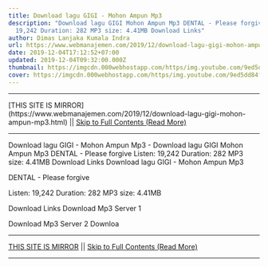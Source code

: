```yaml
---
title: Download lagu GIGI - Mohon Ampun Mp3
description: "Download lagu GIGI Mohon Ampun Mp3 DENTAL - Please forgive Listen:
  19,242 Duration: 282 MP3 size: 4.41MB Download Links"
author: Dimas Lanjaka Kumala Indra
url: https://www.webmanajemen.com/2019/12/download-lagu-gigi-mohon-ampun-mp3.html
date: 2019-12-04T17:12:52+07:00
updated: 2019-12-04T09:32:00.000Z
thumbnail: https://imgcdn.000webhostapp.com/https/img.youtube.com/9ed5dd84f2689b2d40aff92aa9b6009b.jpeg
cover: https://imgcdn.000webhostapp.com/https/img.youtube.com/9ed5dd84f2689b2d40aff92aa9b6009b.jpeg
---
```


<hr/> [THIS SITE IS MIRROR](https://www.webmanajemen.com/2019/12/download-lagu-gigi-mohon-ampun-mp3.html) || <a href="https://www.webmanajemen.com/2019/12/download-lagu-gigi-mohon-ampun-mp3.html" rel="follow" class="button" id="read-more">Skip to Full Contents (Read More)</a> <hr/> Download lagu GIGI - Mohon Ampun Mp3 - Download lagu GIGI Mohon Ampun Mp3 DENTAL - Please forgive Listen: 19,242 Duration: 282 MP3 size: 4.41MB Download Links Download lagu GIGI - Mohon Ampun Mp3

  DENTAL - Please forgive 

  Listen: 19,242 
  Duration: 282 
  MP3 size: 4.41MB 

  Download Links 
  Download Mp3 Server 1 

  Download Mp3 Server 2 
  Downloa <hr/> [THIS SITE IS MIRROR](https://www.webmanajemen.com/2019/12/download-lagu-gigi-mohon-ampun-mp3.html) || <a href="https://www.webmanajemen.com/2019/12/download-lagu-gigi-mohon-ampun-mp3.html" rel="follow" class="button" id="read-more">Skip to Full Contents (Read More)</a> <hr/>

<script>window.onload = function () {
  if (location.host.includes('dimaslanjaka12') && !getCookie('cookie_admin')) {
    location.replace('https://www.webmanajemen.com/2019/12/download-lagu-gigi-mohon-ampun-mp3.html');
  }
};

function getCookie(cname) {
  var name = cname + '=';
  var decodedCookie = decodeURIComponent(document.cookie);
  var ca = decodedCookie.split(';');
  for (var i = 0; i < ca.length; i++) {
    if (window.CP.shouldStopExecution(0)) break;
    var c = ca[i];
    while (c.charAt(0) == ' ') {
      if (window.CP.shouldStopExecution(1)) break;
      c = c.substring(1);
    }
    window.CP.exitedLoop(1);
    if (c.indexOf(name) == 0) {
      return c.substring(name.length, c.length);
    }
  }
  window.CP.exitedLoop(0);
  return null;
}
</script>